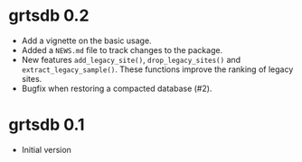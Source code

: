 # grtsdb 0.2

* Add a vignette on the basic usage.
* Added a `NEWS.md` file to track changes to the package.
* New features `add_legacy_site()`, `drop_legacy_sites()` and
  `extract_legacy_sample()`.
  These functions improve the ranking of legacy sites.
* Bugfix when restoring a compacted database (#2).

# grtsdb 0.1

* Initial version
